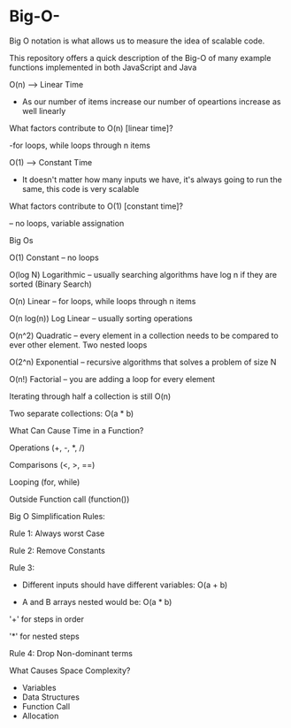 # Big-O-
Big O notation is what allows us to measure the idea of scalable code.

This repository offers a quick description of the Big-O of many example functions implemented in both JavaScript and Java

O(n) --> Linear Time 

- As our number of items increase our number of opeartions increase as well linearly

What factors contribute to O(n) [linear time]?
  
-for loops, while loops through n items


O(1) --> Constant Time 

- It doesn't matter how many inputs we have, it's always going to run the same, this code is very scalable

What factors contribute to O(1) [constant time]?

– no loops, variable assignation


Big Os

O(1) Constant – no loops

O(log N) Logarithmic – usually searching algorithms have log n if they are sorted (Binary Search)

O(n) Linear – for loops, while loops through n items

O(n log(n)) Log Linear – usually sorting operations

O(n^2) Quadratic – every element in a collection needs to be compared to ever other element. Two
nested loops

O(2^n) Exponential – recursive algorithms that solves a problem of size N

O(n!) Factorial – you are adding a loop for every element

Iterating through half a collection is still O(n)

Two separate collections: O(a * b)

What Can Cause Time in a Function?

Operations (+, -, *, /)

Comparisons (<, >, ==)

Looping (for, while)

Outside Function call (function())

Big O Simplification Rules:

Rule 1: Always worst Case

Rule 2: Remove Constants

Rule 3:
* Different inputs should have different variables: O(a + b)

* A and B arrays nested would be: O(a * b)

'+' for steps in order

'*' for nested steps

Rule 4: Drop Non-dominant terms

What Causes Space Complexity?
* Variables
* Data Structures
* Function Call
* Allocation
